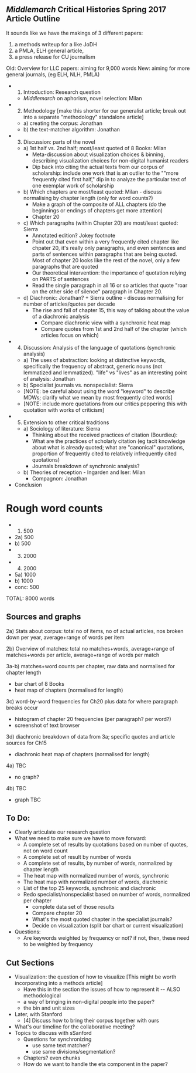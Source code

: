 ## *Middlemarch* Critical Histories Spring 2017 Article Outline ##

It sounds like we have the makings of 3 different papers: 

1) a methods writeup for a like JoDH 
2) a PMLA, ELH general article, 
3) a press release for CU journalism

Old: Overview for LLC papers: aiming for 9,000 words
New: aiming for more general journals, (eg ELH, NLH, PMLA)

- 1) Introduction: Research question
	- *Middlemarch* on aphorism, novel selection: Milan 
- 2) Methodology [make this shorter for our generalist article; break out into a separate "methodology" standalone article]
	- a) creating the corpus: Jonathan
	- b) the text-matcher algorithm: Jonathan
- 3) Discussion: parts of the novel 
	- a) 1st half vs. 2nd half; most/least quoted of 8 Books: Milan
		- Meta-discussion about visualization choices & binning, describing visualization choices for non-digital humanist readers
		- Dip back into citing the actual texts from our corpus of scholarship:  include one work that is an outlier to the ""more frequently cited first half," dip in to analyze the particular text of one exemplar work of scholarship
	- b) Which chapters are most/least quoted: Milan
	        - discuss normalising by chapter length (only for word counts?)
		- Make a graph of the composite of ALL chapters (do the beginnings or endings of chapters get more attention)
		- Chapter 20 
	- c) Which paragraphs (within Chapter 20) are most/least quoted: Sierra
		- Annotated edition? Jokey footnote
		- Point out that even within a very frequently cited chapter like chpater 20, it's really only paragraphs, and even sentences and parts of sentences within paragraphs that are being quoted. Most of chapter 20 looks like the rest of the novel, only a few paragraphs that are quoted
		- Our theoretical intervention: the importance of quotation relying on PARTS of sentences
		- Read the single paragraph in all 16 or so articles that quote "roar on the other side of silence" paragraph in Chapter 20.
	- d) Diachronic: Jonathan? + Sierra outline
	        - discuss normalising for number of articles/quotes per decade
		- The rise and fall of chapter 15, this way of talking about the value of a diachronic analysis 
			- Compare diachronic view with a synchronic heat map  
			- Compare quotes from 1st and 2nd half of the chapter (which articles focus on which)
- 4) Discussion: Analysis of the language of quotations (synchronic analysis)
	- a) The uses of abstraction: looking at distinctive keywords, specifically the frequency of abstract, generic nouns (not lemmatized and lemmatized). "life" vs "lives" as an interesting point of analysis: Jonathan
	- b) Specialist journals vs. nonspecialist: Sierra 
	- [NOTE: be careful about using the word "keyword" to describe MDWs; clarify what we mean by most frequently cited words]
	- [NOTE: include more quotations from our critics peppering this with quotation with works of criticism]
- 5) Extension to other critical traditions
	- a) Sociology of literature: Sierra
		- Thinking about the received practices of citation (Bourdieu): 
		- What are the practices of scholarly citation (eg tacit knowledge about what is already quoted; what are "canonical" quotations, proportion of frequently cited to relatively infrequently cited quotations) 
		- Journals breakdown of synchronic analysis? 
	- b) Theories of reception
	        - Ingarden and Iser: Milan
		- Compagnon: Jonathan	
- Conclusion

# Rough word counts

- 1) 500  
- 2a) 500  
- b) 500  
- 3) 2000  
- 4) 2000  
- 5a) 1000  
- b)  1000  
- conc: 500

TOTAL: 8000 words

## Sources and graphs ##

2a) Stats about corpus: total no of items, no of actual articles, nos broken down per year, average+range of words per item

2b) Overview of matches: total no matches+words, average+range of matches+words per article, average+range of words per match

3a-b) matches+word counts per chapter, raw data and normalised for chapter length

- bar chart of 8 Books
- heat map of chapters (normalised for length)

3c) word-by-word frequencies for Ch20 plus data for where paragraph breaks occur

- histogram of chapter 20 frequencies (per paragraph? per word?)
- screenshot of text browser

3d) diachronic breakdown of data from 3a; specific quotes and article sources for Ch15

- diachronic heat map of chapters (normalised for length)

4a) TBC

- no graph?

4b) TBC

- graph TBC


## To Do: ##

- Clearly articulate our research question
- What we need to make sure we have to move forward:
	- A complete set of results by quotations based on number of quotes, not on word count 
	- A complete set of result by number of words
	- A complete set of results, by number of words, normalized by chapter length
	- The heat map with normalized number of words, synchronic
	- The heat map with normalized number of words, diachronic
	- List of the top 25 keywords, synchronic and diachronic
	- Redo specialist/nonspecialist based on number of words, normalized per chapter
		- complete data set of those results 
		- Compare chapter 20
		- What's the most quoted chapter in the specialist journals?
		- Decide on visualization (split bar chart or current visualization) 
- Questions:
	- Are keywords weighted by frequency or not? if not, then, these need to be weighted by frequency



## Cut Sections ##

-  Visualization: the question of how to visualize [This might be worth incorporating into a methods article]
	- Have this in the section the issues of how to represent it -- ALSO methodological
	- a way of bringing in non-digital people into the paper? 
	- the bin and unit sizes 
- Later, with Stanford 
	- [4] Discuss how to bring their corpus together with ours
- What's our timeline for the collaborative meeting?
- Topics to discuss with sSanford 
	- Questions for synchronizing
		-  use same text matcher?
		- use same divisions/segmentation?
	- Chapters? even chunks
	- How do we want to handle the eta component in the paper?   
